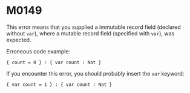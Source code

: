 # M0149

This error means that you supplied a immutable record field (declared without `var`), where a mutable record field (specified with `var`), was expected.

Erroneous code example:

```motoko
{ count = 0 } : { var count : Nat }
```

If you encounter this error, you should probably insert the `var` keyword:

```motoko
{ var count = 1 } : { var count : Nat }
```
